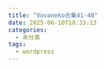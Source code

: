 ```yaml
---
title: "Vovaneko合集41-48"
date: 2025-06-10T18:33:13
categories:
  - 未分类
tags:
  - wordpress
---
```





